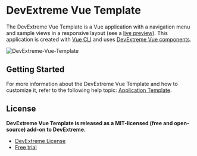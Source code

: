 # DevExtreme Vue Template

The DevExtreme Vue Template is a Vue application with a navigation menu and sample views in a responsive layout (see a [live preview](https://devexpress.github.io/devextreme-vue-template/)). This application is created with [Vue CLI](https://cli.vuejs.org/) and uses [DevExtreme Vue components](https://js.devexpress.com/Documentation/Guide/Vue_Components/DevExtreme_Vue_Components/).

![DevExtreme-Vue-Template](https://user-images.githubusercontent.com/20125410/93987153-e0175e80-fd8f-11ea-914a-891ab730accc.png)

## Getting Started

For more information about the DevExtreme Vue Template and how to customize it, refer to the following help topic: [Application Template](https://js.devexpress.com/Documentation/Guide/Vue_Components/Application_Template/).

## License

**DevExtreme Vue Template is released as a MIT-licensed (free and open-source) add-on to DevExtreme.**

- [DevExtreme License](https://js.devexpress.com/Licensing/)
- [Free trial](http://js.devexpress.com/Buy/)